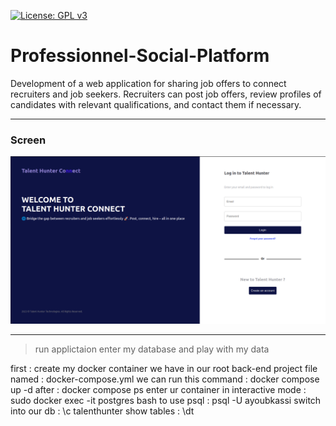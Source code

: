 [![License: GPL v3](https://img.shields.io/badge/License-GPL%20v3-blue.svg)](https://www.gnu.org/licenses/gpl-3.0)

# Professionnel-Social-Platform

Development of a web application for sharing job offers to connect recruiters and job seekers. Recruiters can post job offers, review profiles of candidates with relevant qualifications, and contact them if necessary.

---

<h3>Screen</h3>

![alt](screens/scr1.png)

---

> run applictaion
> enter my database and play with my data

first : create my docker container
we have in our root back-end project file named : docker-compose.yml
we can run this command : docker compose up -d
after : docker compose ps
enter ur container in interactive mode : sudo docker exec -it postgres bash
to use psql : psql -U ayoubkassi
switch into our db : \c talenthunter
show tables : \dt
